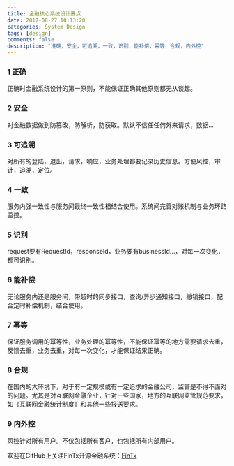 ```yaml
---
title: 金融核心系统设计要点
date: 2017-08-27 10:13:20
categories: System Design
tags: [design]
comments: false
description: "准确，安全，可追溯，一致，识别，能补偿，幂等，合规，内外控"
---
```

### 1 正确
正确时金融系统设计的第一原则，不能保证正确其他原则都无从谈起。

### 2 安全
对金融数据做到防篡改，防解析，防获取。默认不信任任何外来请求，数据...

### 3 可追溯
对所有的登陆，退出，请求，响应，业务处理都要记录历史信息。方便风控，审计，追溯，定位。

### 4 一致
服务内强一致性与服务间最终一致性相结合使用。系统间完善对账机制与业务环路监控。

### 5 识别
request要有RequestId，responseId，业务要有businessId...，对每一次变化，都可识别。

### 6 能补偿
无论服务内还是服务间，带超时的同步接口，查询/异步通知接口，撤销接口，配合定时补偿机制，结合使用。

### 7 幂等
保证服务调用的幂等性，业务处理的幂等性，不能保证幂等的地方需要请求去重，反馈去重，业务去重，对每一次变化，才能保证结果正确。

### 8 合规
在国内的大环境下，对于有一定规模或有一定追求的金融公司，监管是不得不面对的问题。尤其是对互联网金融企业，针对一些国家，地方的互联网监管规范要求，如《互联网金融统计制度》和其他一些报送要求。

### 9 内外控
风控针对所有用户。不仅包括所有客户，也包括所有内部用户。

欢迎在GitHub上关注FinTx开源金融系统：[FinTx](https://github.com/fintx)
